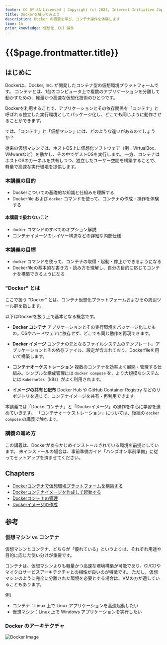 ```yaml
---
footer: CC BY-SA Licensed | Copyright (c) 2023, Internet Initiative Japan Inc.
title: Dockerを触ってみよう
description: Docker の概要を学び、コンテナ操作を体験します
time: 1h
prior_knowledge: 仮想化、CUI 操作
---
```


<header-table/>

# {{$page.frontmatter.title}}

## はじめに

Dockerは、Docker, Inc. が開発したコンテナ型の仮想環境プラットフォームです。
コンテナとは、1台のコンピュータ上で複数のアプリケーションを分離して動かすための、軽量かつ高速な仮想化技術のひとつです。

Dockerを利用することで、アプリケーションとその依存関係を「コンテナ」と呼ばれる独立した実行環境としてパッケージ化し、どこでも同じように動作させることができます。

では、「コンテナ」と「仮想マシン」には、どのような違いがあるのでしょうか？

従来の仮想マシンでは、ホストOS上に仮想化ソフトウェア（例：VirtualBox、VMwareなど）を動かし、その中でゲストOSを実行します。
一方、コンテナはホストOSのカーネルを共有しつつ、独立したユーザー空間を構築することで、軽量で高速な実行環境を提供します。

### 本講義の目的

- Dockerについての基礎的な知識と仕組みを理解する
- Dockerfile および `docker` コマンドを使って、コンテナの作成・操作を体験する

#### 本講義で扱わないこと

- `docker` コマンドのすべてのオプション解説
- コンテナイメージのレイヤー構造などの詳細な内部仕様

### 本講義の目標

- `docker` コマンドを使って、コンテナの取得・起動・停止ができるようになる
- Dockerfileの基本的な書き方・読み方を理解し、自分の目的に応じてコンテナを構築できるようになる

### "Docker" とは

ここで扱う "Docker" とは、コンテナ仮想化プラットフォームおよびその周辺ツール群を指します。

以下はDockerを扱う上で基本となる概念です。

- **Docker コンテナ**
  アプリケーションとその実行環境をパッケージ化したもの。OSやハードウェアに依存せず、どこでも同じ動作を再現できます。

- **Docker イメージ**
  コンテナの元となるファイルシステムのテンプレート。アプリケーションとその依存ファイル、設定が含まれており、Dockerfileを用いて構築します。

- **コンテナオーケストレーション**
  複数のコンテナを効率よく展開・管理する仕組み。シンプルな構成管理には `docker compose` を、より大規模なシステムには `Kubernetes`（k8s）がよく利用されます。

- **イメージの共有と配布**
  Docker Hub や GitHub Container Registry などのリポジトリを通じて、コンテナイメージを共有・再利用できます。

本講義では「Dockerコンテナ」と「Dockerイメージ」の操作を中心に学習を進めていきます。
「コンテナオーケストレーション」については、後続の `docker compose` の講義で触れます。

### 講義の進め方

この講義は、Dockerがあらかじめインストールされている環境を前提としています。
未インストールの場合は、事前準備ガイド「ハンズオン事前準備」に従ってセットアップを済ませてください。

## Chapters

- [Dockerコンテナで仮想環境プラットフォームを構築する](./GETSTART.md)
- [Dockerコンテナイメージを作成して起動する](./RUN_AS_IMAGE.md)
- [Dockerコンテナの管理](./OPERATION.md)
- [Dockerイメージの作成](./BUILD.md)

## 参考

### 仮想マシン vs コンテナ

仮想マシンとコンテナ、どちらが「優れている」というよりは、それぞれ用途や目的に応じた使い分けが重要です。

コンテナは、仮想マシンよりも軽量かつ高速な環境構築が可能であり、CI/CDやマイクロサービスアーキテクチャとの相性が良いのが特徴です。
ただし、仮想マシンのように完全に分離された環境を必要とする場合は、VMの方が適していることもあります。

例）
- コンテナ：Linux 上で Linux アプリケーションを高速起動したい
- 仮想マシン：Linux 上で Windows アプリケーションを実行したい

### Docker のアーキテクチャ

![Docker Image](https://docs.docker.com/get-started/images/docker-architecture.webp)

<credit-footer/>
